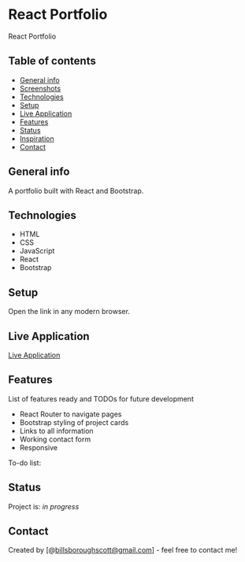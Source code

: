 # React Portfolio

React Portfolio

## Table of contents

- [General info](#general-info)
- [Screenshots](#screenshots)
- [Technologies](#technologies)
- [Setup](#setup)
- [Live Application](#live-application)
- [Features](#features)
- [Status](#status)
- [Inspiration](#inspiration)
- [Contact](#contact)

## General info

A portfolio built with React and Bootstrap.

## Technologies

- HTML
- CSS
- JavaScript
- React
- Bootstrap

## Setup

Open the link in any modern browser.

## Live Application

[Live Application](https://sbillsborough-portfolio.netlify.app)

## Features

List of features ready and TODOs for future development

- React Router to navigate pages
- Bootstrap styling of project cards
- Links to all information
- Working contact form
- Responsive

To-do list:

## Status

Project is: _in progress_

## Contact

Created by [@billsboroughscott@gmail.com] - feel free to contact me!
